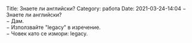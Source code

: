 Title: Знаете ли английски?
Category: работа
Date: 2021-03-24-14:04
&minus; Знаете ли английски?  
&minus; Дам.   
&minus; Използвайте "legacy" в изречение.   
&minus; Човек като се измори: legacy.
